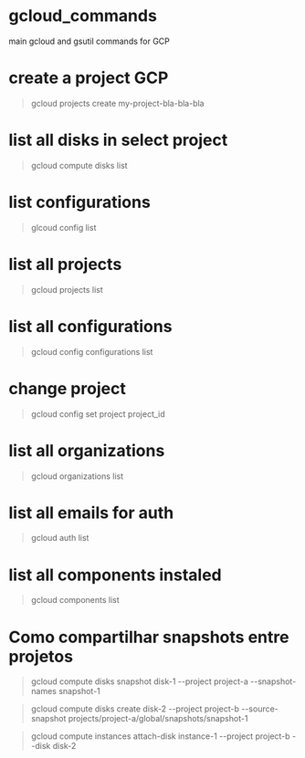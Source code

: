 # gcloud_commands

main gcloud and gsutil commands for GCP

# create a project GCP
> gcloud projects create my-project-bla-bla-bla

# list all disks in select project
> gcloud compute disks list

# list configurations
> glcoud config list

# list all projects
> gcloud projects list

# list all configurations
> gcloud config configurations list

# change project
> gcloud config set project project_id

# list all organizations
> gcloud organizations list

# list all emails for auth
> gcloud auth list

# list all components instaled
> gcloud components list

# Como compartilhar snapshots entre projetos
> gcloud compute disks snapshot disk-1 --project project-a --snapshot-names snapshot-1

> gcloud compute disks create disk-2  --project project-b --source-snapshot projects/project-a/global/snapshots/snapshot-1

> gcloud compute instances attach-disk instance-1 --project project-b --disk disk-2
